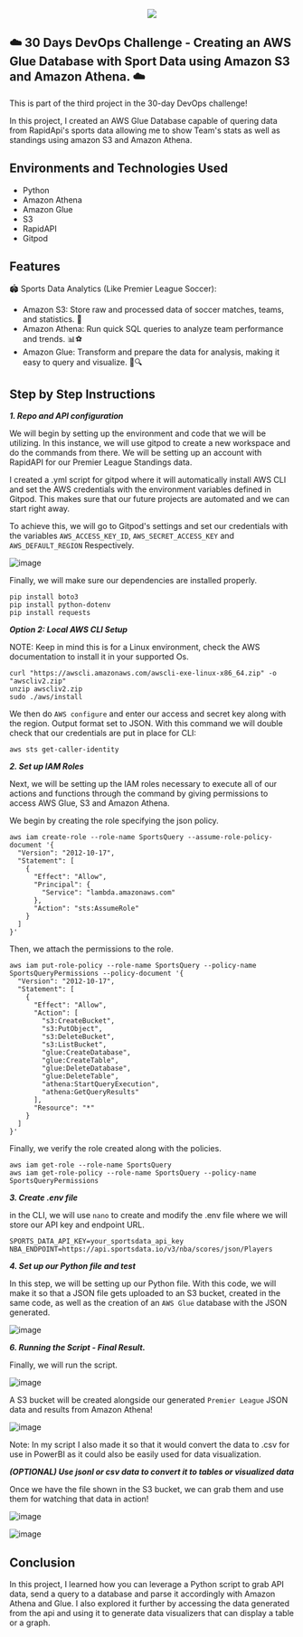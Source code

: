 <p align="center">
  <img src="assets/diagram.png" 
</p>
  
## ☁️ 30 Days DevOps Challenge - Creating an AWS Glue Database with Sport Data using Amazon S3 and Amazon Athena.  ☁️

This is part of the third project in the 30-day DevOps challenge! 

In this project, I created an AWS Glue Database capable of quering data from RapidApi's sports data allowing me to show Team's stats as well as standings using amazon S3 and Amazon Athena.


<h2>Environments and Technologies Used</h2>

  - Python
  - Amazon Athena
  - Amazon Glue
  - S3
  - RapidAPI
  - Gitpod



  
<h2>Features</h2>  

🏟️ Sports Data Analytics (Like Premier League Soccer):

- Amazon S3: Store raw and processed data of soccer matches, teams, and statistics. 🏅
- Amazon Athena: Run quick SQL queries to analyze team performance and trends. 📊⚽
- Amazon Glue: Transform and prepare the data for analysis, making it easy to query and visualize. 🧹🔍




<h2>Step by Step Instructions</h2>

***1. Repo and API configuration***

We will begin by setting up the environment and code that we will be utilizing. In this instance, we will use gitpod to create a new workspace and do the commands from there. We will be setting up an account with RapidAPI for our Premier League Standings data.

I created a .yml script for gitpod where it will automatically install AWS CLI and set the AWS credentials with the environment variables defined in Gitpod. This makes sure that our future projects are automated and we can start right away.

To achieve this, we will go to Gitpod's settings and set our credentials with the variables `AWS_ACCESS_KEY_ID`, `AWS_SECRET_ACCESS_KEY` and `AWS_DEFAULT_REGION` Respectively.

![image](/assets/image1.png)

Finally, we will make sure our dependencies are installed properly.

```
pip install boto3
pip install python-dotenv
pip install requests
```

***Option 2: Local AWS CLI Setup***

NOTE: Keep in mind this is for a Linux environment, check the AWS documentation to install it in your supported Os.

   ```
   curl "https://awscli.amazonaws.com/awscli-exe-linux-x86_64.zip" -o "awscliv2.zip"
unzip awscliv2.zip
sudo ./aws/install
```
We then do `AWS configure` and enter our access and secret key along with the region. Output format set to JSON. With this command we will double check that our credentials are put in place for CLI:

```
aws sts get-caller-identity
```


***2. Set up IAM Roles***

Next, we will be setting up the IAM roles necessary to execute all of our actions and functions through the command by giving permissions to access AWS Glue, S3 and Amazon Athena. 

We begin by creating the role specifying the json policy.

```
aws iam create-role --role-name SportsQuery --assume-role-policy-document '{
  "Version": "2012-10-17",
  "Statement": [
    {
      "Effect": "Allow",
      "Principal": {
        "Service": "lambda.amazonaws.com"
      },
      "Action": "sts:AssumeRole"
    }
  ]
}'
```

Then, we attach the permissions to the role.

```
aws iam put-role-policy --role-name SportsQuery --policy-name SportsQueryPermissions --policy-document '{
  "Version": "2012-10-17",
  "Statement": [
    {
      "Effect": "Allow",
      "Action": [
        "s3:CreateBucket",
        "s3:PutObject",
        "s3:DeleteBucket",
        "s3:ListBucket",
        "glue:CreateDatabase",
        "glue:CreateTable",
        "glue:DeleteDatabase",
        "glue:DeleteTable",
        "athena:StartQueryExecution",
        "athena:GetQueryResults"
      ],
      "Resource": "*"
    }
  ]
}'
```

Finally, we verify the role created along with the policies.

```
aws iam get-role --role-name SportsQuery
aws iam get-role-policy --role-name SportsQuery --policy-name SportsQueryPermissions
```



***3. Create .env file***

in the CLI, we will use `nano` to create and modify the .env file where we will store our API key and endpoint URL. 

```
SPORTS_DATA_API_KEY=your_sportsdata_api_key
NBA_ENDPOINT=https://api.sportsdata.io/v3/nba/scores/json/Players
```


***4. Set up our Python file and test***

In this step, we will be setting up our Python file. With this code, we will make it so that a JSON file gets uploaded to an S3 bucket, created in the same code, as well as the creation of an `AWS Glue` database with the JSON generated.

![image](/assets/image2.png)


***6.  Running the Script - Final Result.***

Finally, we will run the script.

![image](/assets/image3.png)

A S3 bucket will be created alongside our generated `Premier League` JSON data and results from Amazon Athena!

![image](/assets/image4.png)

Note: In my script I also made it so that it would convert the data to .csv for use in PowerBI as it could also be easily used for data visualization.

***(OPTIONAL) Use jsonl or csv data to convert it to tables or visualized data***

Once we have the file shown in the S3 bucket, we can grab them and use them for watching that data in action!

![image](/assets/image5.png)


![image](/assets/image5.png)


<h2>Conclusion</h2>

In this project, I learned how you can leverage a Python script to grab API data, send a query to a database and parse it accordingly with Amazon Athena and Glue. I also explored it further by accessing the data generated from the api and using it to generate data visualizers that can display a table or a graph.
